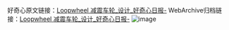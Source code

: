 好奇心原文链接：[Loopwheel 减震车轮_设计_好奇心日报-](https://www.qdaily.com/articles/7631.html)
WebArchive归档链接：[Loopwheel 减震车轮_设计_好奇心日报-](http://web.archive.org/web/20190623172532/https://www.qdaily.com/articles/7631.html)
![image](http://ww3.sinaimg.cn/large/007d5XDply1g3wjkjnr7wj30u03cvgtj)